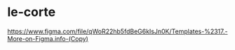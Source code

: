 # le-corte
https://www.figma.com/file/qWoR22hb5fdBeG6kIsJn0K/Templates-%2317.-More-on-Figma.info-(Copy)
